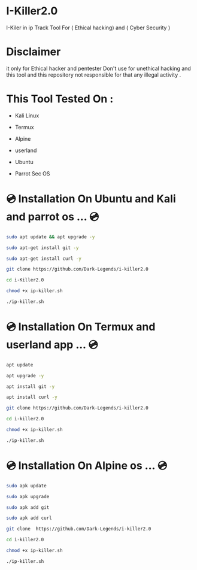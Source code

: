 # I-Killer2.0
I-Kiler in ip Track Tool For ( Ethical hacking) and ( Cyber Security )


# Disclaimer
it only for Ethical hacker and pentester Don't use for unethical hacking and this tool and this repository not responsible for that any illegal activity  .


# This Tool Tested On :

- Kali Linux

- Termux

- Alpine

- userland 

- Ubuntu

- Parrot Sec OS


#  💿  Installation On Ubuntu and Kali and parrot os  ... 💿
```bash
sudo apt update && apt upgrade -y
```
```bash
sudo apt-get install git -y
```
```bash
sudo apt-get install curl -y
```
```bash
git clone https://github.com/Dark-Legends/i-killer2.0
```

```bash
cd i-Killer2.0
```
```bash
chmod +x ip-killer.sh
```
```bash
./ip-killer.sh
```
#   💿  Installation On Termux and userland app ...  💿
```bash
apt update 
```
```bash
apt upgrade -y
```
```bash
apt install git -y
```
```bash
apt install curl -y
```
```bash
git clone https://github.com/Dark-Legends/i-killer2.0
```
```bash
cd i-killer2.0
```

```bash
chmod +x ip-killer.sh
```
```bash
./ip-killer.sh
```

 #  💿  Installation On Alpine os ... 💿 
```bash
sudo apk update
```
```bash
sudo apk upgrade
```

```bash
sudo apk add git 
```

```bash
sudo apk add curl
```

```bash
git clone  https://github.com/Dark-Legends/i-killer2.0
```
```bash
cd i-killer2.0
```
```bash
chmod +x ip-killer.sh
```
```bash
./ip-killer.sh
```
